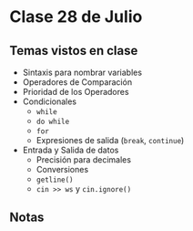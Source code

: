 # Clase 28 de Julio

## Temas vistos en clase

- Sintaxis para nombrar variables
- Operadores de Comparación
- Prioridad de los Operadores
- Condicionales
  - `while`
  - `do while`
  - `for`
  - Expresiones de salida (`break`, `continue`)
- Entrada y Salida de datos
  - Precisión para decimales
  - Conversiones
  - `getline()`
  - `cin >> ws` y `cin.ignore()`

## Notas

